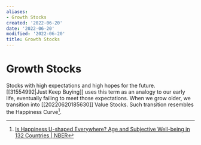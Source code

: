 ```yaml
---
aliases:
- Growth Stocks
created: '2022-06-20'
date: '2022-06-20'
modified: '2022-06-20'
title: Growth Stocks
---
```


# Growth Stocks

Stocks with high expectations and high hopes for the future. [[31554992|Just Keep Buying]] uses this term as an analogy to our early life, eventually failing to meet those expectations. When we grow older, we transition into [[20220620185630]] Value Stocks. Such transition resembles the Happiness Curve[^1].

[^1]: [Is Happiness U-shaped Everywhere? Age and Subjective Well-being in 132 Countries | NBER](https://www.nber.org/papers/w26641)